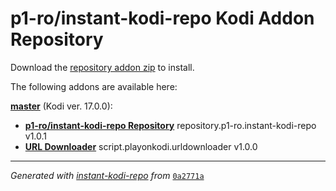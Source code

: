 # p1-ro/instant-kodi-repo Kodi Addon Repository

Download the [repository addon zip](master/datadir/repository.p1-ro.instant-kodi-repo/repository.p1-ro.instant-kodi-repo-1.0.1.zip) to install.

The following addons are available here:

[__master__](master/addons.xml) (Kodi ver. 17.0.0):

- [__p1-ro/instant-kodi-repo Repository__](master/datadir/repository.p1-ro.instant-kodi-repo/repository.p1-ro.instant-kodi-repo-1.0.1.zip) repository.p1-ro.instant-kodi-repo v1.0.1
- [__URL Downloader__](master/datadir/script.playonkodi.urldownloader/script.playonkodi.urldownloader-1.0.0.zip) script.playonkodi.urldownloader v1.0.0

----
_Generated with [instant-kodi-repo](https://github.com/ping/instant-kodi-repo/) from_ [``0a2771a``](https://github.com/p1-ro/instant-kodi-repo/commit/0a2771aa522eb02c79bef31a4dfe7688ee208303)
